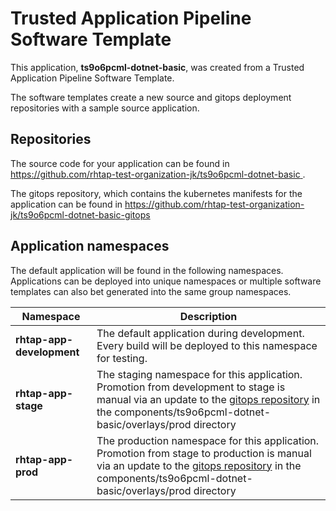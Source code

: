 # Trusted Application Pipeline Software Template

This application, **ts9o6pcml-dotnet-basic**, was created from a Trusted Application Pipeline Software Template.

The software templates create a new source and gitops deployment repositories with a sample source application. 

## Repositories

The source code for your application can be found in [https://github.com/rhtap-test-organization-jk/ts9o6pcml-dotnet-basic ](https://github.com/rhtap-test-organization-jk/ts9o6pcml-dotnet-basic ).
 
The gitops repository, which contains the kubernetes manifests for the application can be found in 
[https://github.com/rhtap-test-organization-jk/ts9o6pcml-dotnet-basic-gitops ](https://github.com/rhtap-test-organization-jk/ts9o6pcml-dotnet-basic-gitops ) 

## Application namespaces 

The default application will be found in the following namespaces. Applications can be deployed into unique namespaces or multiple software templates can also bet generated into the same group namespaces.  

|  Namespace   |  Description   |  
| -------- | -------- |   
| **rhtap-app-development** | The default application during development. Every build will be deployed to this namespace for testing. | 
| **rhtap-app-stage** | The staging namespace for this application. Promotion from development to stage is manual via an update to the [gitops repository](https://github.com/rhtap-test-organization-jk/ts9o6pcml-dotnet-basic-gitops ) in the components/ts9o6pcml-dotnet-basic/overlays/prod directory |  
| **rhtap-app-prod** | The production namespace for this application. Promotion from stage to production is manual via an update to the [gitops repository](https://github.com/rhtap-test-organization-jk/ts9o6pcml-dotnet-basic-gitops ) in the components/ts9o6pcml-dotnet-basic/overlays/prod directory | 